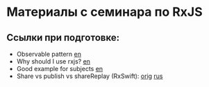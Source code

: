 # Материалы с семинара по RxJS

## Ссылки при подготовке:
- Observable pattern [en](http://anasfirdousi.com/understanding-observable-patterns-behind-observables-rxjs-rx.html)
- Why should I use rxjs? [en](https://blog.dmbcllc.com/reasons-to-use-rxjs-today/)
- Good example for subjects [en](http://javascript.tutorialhorizon.com/2017/03/23/rxjs-subject-vs-observable/)
- Share vs publish vs shareReplay (RxSwift):
[orig](https://medium.com/@_achou/rxswift-share-vs-replay-vs-sharereplay-bea99ac42168)
[rus](https://habrahabr.ru/post/336970/)
